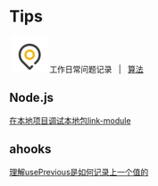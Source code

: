 # Tips
&nbsp;![](https://github.com/icctuan/Tips/raw/main/img/location.svg) 工作日常问题记录&nbsp;&nbsp; | &nbsp;&nbsp;[算法](https://github.com/icctuan/Tips/Algorithm/README.md)&nbsp;&nbsp;

## Node.js
[在本地项目调试本地包link-module](https://github.com/icctuan/Tips/issues/1)


## ahooks
[理解usePrevious是如何记录上一个值的](https://github.com/icctuan/Tips/issues/2)
